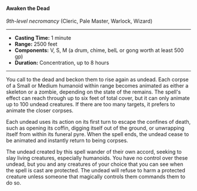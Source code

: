 #### Awaken the Dead
*9th-level necromancy* (Cleric, Pale Master, Warlock, Wizard)
___
- **Casting Time:** 1 minute 
- **Range:** 2500 feet 
- **Components:** V, S, M (a drum, chime, belL or gong worth at least 500 gp) 
- **Duration:** Concentration, up to 8 hours 
---
You call to the dead and beckon them to rise again as undead. Each corpse of a Small or Medium humanoid within range becomes animated as either a skeleton or a zombie, depending on the state of the remains. The spell's effect can reach through up to six feet of total cover, but it can only animate up to 100 undead creatures. If there are too many targets, it prefers to animate the closer corpses. 

Each undead uses its action on its first turn to escape the confines of death, such as opening its coffin, digging itself out of the ground, or unwrapping itself from within its funeral pyre. When the spell ends, the undead cease to be animated and instantly return to being corpses. 

The undead created by this spell wander of their own accord, seeking to slay living creatures, especially humanoids. You have no control over these undead, but you and any creatures of your choice that you can see when the spell is cast are protected. The undead will refuse to harm a protected creature unless someone that magically controls them commands them to do so. 
